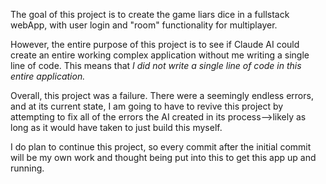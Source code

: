 The goal of this project is to create the game liars dice in a fullstack webApp, with user login and "room" functionality for multiplayer.

However, the entire purpose of this project is to see if Claude AI could create an entire working complex application without me writing a single line of code. This means that _I did not write a single line of code in this entire application._


Overall, this project was a failure. There were a seemingly endless errors, and at its current state, I am going to have to revive this project by attempting to fix all of the errors the AI created in its process-->likely as long as it would have taken to just build this myself.

I do plan to continue this project, so every commit after the initial commit will be my own work and thought being put into this to get this app up and running.

